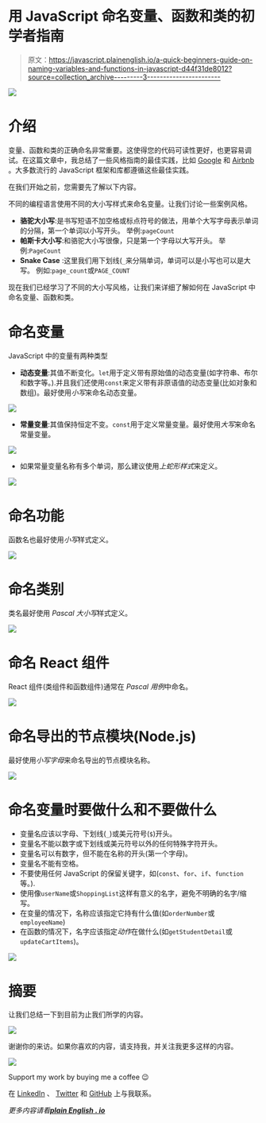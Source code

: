 # 用 JavaScript 命名变量、函数和类的初学者指南

> 原文：<https://javascript.plainenglish.io/a-quick-beginners-guide-on-naming-variables-and-functions-in-javascript-d44f31de8012?source=collection_archive---------3----------------------->

![](img/c56e77b57e6a05dfd166824a34a5f230.png)

# 介绍

变量、函数和类的正确命名非常重要。这使得您的代码可读性更好，也更容易调试。在这篇文章中，我总结了一些风格指南的最佳实践，比如 [Google](https://google.github.io/styleguide/jsguide.html) 和 [Airbnb](https://github.com/airbnb/javascript) 。大多数流行的 JavaScript 框架和库都遵循这些最佳实践。

在我们开始之前，您需要先了解以下内容。

不同的编程语言使用不同的大小写样式来命名变量。让我们讨论一些案例风格。

*   **骆驼大小写**:是书写短语不加空格或标点符号的做法，用单个大写字母表示单词的分隔，第一个单词以小写开头。
    举例:`pageCount`
*   **帕斯卡大小写**:和骆驼大小写很像，只是第一个字母以大写开头。
    举例:`PageCount`
*   **Snake Case** :这里我们用下划线(`_`来分隔单词，单词可以是小写也可以是大写。
    例如:`page_count`或`PAGE_COUNT`

现在我们已经学习了不同的大小写风格，让我们来详细了解如何在 JavaScript 中命名变量、函数和类。

# 命名变量

JavaScript 中的变量有两种类型

*   **动态变量**:其值不断变化。`let`用于定义带有原始值的动态变量(如字符串、布尔和数字等。).并且我们还使用`const`来定义带有非原语值的动态变量(比如对象和数组)。最好使用*小写*来命名动态变量。

![](img/4f6ce3ab658f8a1b2e28d18085f16c4a.png)

*   **常量变量**:其值保持恒定不变。`const`用于定义常量变量。最好使用*大写*来命名常量变量。

![](img/aa41cfb846cbdae206f2cf5143915812.png)

*   如果常量变量名称有多个单词，那么建议使用*上蛇形样式*来定义。

![](img/42d4f112d5ac40ed422080d97301ed35.png)

# 命名功能

函数名也最好使用*小写*样式定义。

![](img/d8f9f060d4022dacb33d9940b768a6ac.png)

# 命名类别

类名最好使用 *Pascal 大小写*样式定义。

![](img/f0804844ab20a8232b41beddbbc9dcb3.png)

# 命名 React 组件

React 组件(类组件和函数组件)通常在 *Pascal 用例*中命名。

![](img/f130eb8549b59d64710831bf719add04.png)

# 命名导出的节点模块(Node.js)

最好使用*小写字母*来命名导出的节点模块名称。

![](img/50acb979fb52f28c21f532572e648946.png)

# 命名变量时要做什么和不要做什么

*   变量名应该以字母、下划线(`_`)或美元符号(`$`)开头。
*   变量名不能以数字或下划线或美元符号以外的任何特殊字符开头。
*   变量名可以有数字，但不能在名称的开头(第一个字母)。
*   变量名不能有空格。
*   不要使用任何 JavaScript 的保留关键字，如(`const`、`for`、`if`、`function`等。).
*   使用像`userName`或`ShoppingList`这样有意义的名字，避免不明确的名字/缩写。
*   在变量的情况下，名称应该指定它持有什么值(如`orderNumber`或`employeeName`)
*   在函数的情况下，名字应该指定*动作*在做什么(如`getStudentDetail`或`updateCartItems`)。

![](img/7260f6d62654ee059b6f785925e960bd.png)

# 摘要

让我们总结一下到目前为止我们所学的内容。

![](img/16371bc78d9f943713f30ed427a44ca0.png)

谢谢你的来访。如果你喜欢的内容，请支持我，并关注我更多这样的内容。

[![](img/c2f9098346d8af027a53983b34c16e21.png)](https://www.buymeacoffee.com/SyedAfrozPasha)

Support my work by buying me a coffee 😉

在 [LinkedIn](https://www.linkedin.com/in/syedafrozpasha/) 、 [Twitter](https://twitter.com/SyedAfroz_Pasha) 和 [GitHub](https://github.com/SyedAfrozPasha) 上与我联系。

*更多内容请看*[***plain English . io***](http://plainenglish.io)
